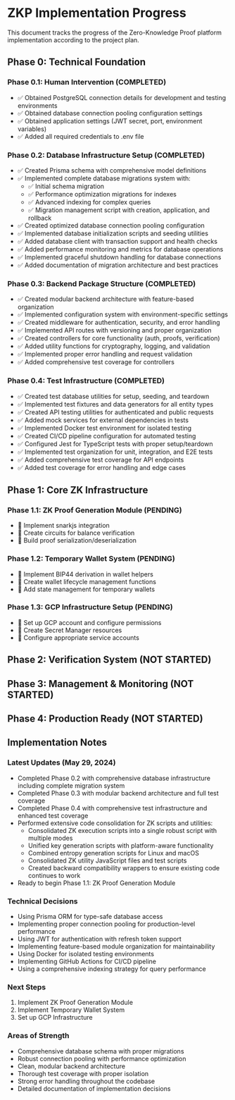# ZKP Implementation Progress

This document tracks the progress of the Zero-Knowledge Proof platform implementation according to the project plan.

## Phase 0: Technical Foundation

### Phase 0.1: Human Intervention (COMPLETED)
- ✅ Obtained PostgreSQL connection details for development and testing environments
- ✅ Obtained database connection pooling configuration settings
- ✅ Obtained application settings (JWT secret, port, environment variables)
- ✅ Added all required credentials to .env file

### Phase 0.2: Database Infrastructure Setup (COMPLETED)
- ✅ Created Prisma schema with comprehensive model definitions
- ✅ Implemented complete database migrations system with:
  - ✅ Initial schema migration
  - ✅ Performance optimization migrations for indexes
  - ✅ Advanced indexing for complex queries
  - ✅ Migration management script with creation, application, and rollback
- ✅ Created optimized database connection pooling configuration
- ✅ Implemented database initialization scripts and seeding utilities
- ✅ Added database client with transaction support and health checks
- ✅ Added performance monitoring and metrics for database operations
- ✅ Implemented graceful shutdown handling for database connections
- ✅ Added documentation of migration architecture and best practices

### Phase 0.3: Backend Package Structure (COMPLETED)
- ✅ Created modular backend architecture with feature-based organization
- ✅ Implemented configuration system with environment-specific settings
- ✅ Created middleware for authentication, security, and error handling
- ✅ Implemented API routes with versioning and proper organization
- ✅ Created controllers for core functionality (auth, proofs, verification)
- ✅ Added utility functions for cryptography, logging, and validation
- ✅ Implemented proper error handling and request validation
- ✅ Added comprehensive test coverage for controllers

### Phase 0.4: Test Infrastructure (COMPLETED)
- ✅ Created test database utilities for setup, seeding, and teardown
- ✅ Implemented test fixtures and data generators for all entity types
- ✅ Created API testing utilities for authenticated and public requests
- ✅ Added mock services for external dependencies in tests
- ✅ Implemented Docker test environment for isolated testing
- ✅ Created CI/CD pipeline configuration for automated testing
- ✅ Configured Jest for TypeScript tests with proper setup/teardown
- ✅ Implemented test organization for unit, integration, and E2E tests
- ✅ Added comprehensive test coverage for API endpoints
- ✅ Added test coverage for error handling and edge cases

## Phase 1: Core ZK Infrastructure

### Phase 1.1: ZK Proof Generation Module (PENDING)
- 🔲 Implement snarkjs integration
- 🔲 Create circuits for balance verification
- 🔲 Build proof serialization/deserialization

### Phase 1.2: Temporary Wallet System (PENDING)
- 🔲 Implement BIP44 derivation in wallet helpers
- 🔲 Create wallet lifecycle management functions
- 🔲 Add state management for temporary wallets

### Phase 1.3: GCP Infrastructure Setup (PENDING)
- 🔲 Set up GCP account and configure permissions
- 🔲 Create Secret Manager resources
- 🔲 Configure appropriate service accounts

## Phase 2: Verification System (NOT STARTED)

## Phase 3: Management & Monitoring (NOT STARTED)

## Phase 4: Production Ready (NOT STARTED)

## Implementation Notes

### Latest Updates (May 29, 2024)
- Completed Phase 0.2 with comprehensive database infrastructure including complete migration system
- Completed Phase 0.3 with modular backend architecture and full test coverage
- Completed Phase 0.4 with comprehensive test infrastructure and enhanced test coverage
- Performed extensive code consolidation for ZK scripts and utilities:
  - Consolidated ZK execution scripts into a single robust script with multiple modes
  - Unified key generation scripts with platform-aware functionality
  - Combined entropy generation scripts for Linux and macOS
  - Consolidated ZK utility JavaScript files and test scripts
  - Created backward compatibility wrappers to ensure existing code continues to work
- Ready to begin Phase 1.1: ZK Proof Generation Module

### Technical Decisions
- Using Prisma ORM for type-safe database access
- Implementing proper connection pooling for production-level performance
- Using JWT for authentication with refresh token support
- Implementing feature-based module organization for maintainability
- Using Docker for isolated testing environments
- Implementing GitHub Actions for CI/CD pipeline
- Using a comprehensive indexing strategy for query performance

### Next Steps
1. Implement ZK Proof Generation Module
2. Implement Temporary Wallet System
3. Set up GCP Infrastructure

### Areas of Strength
- Comprehensive database schema with proper migrations
- Robust connection pooling with performance optimization
- Clean, modular backend architecture
- Thorough test coverage with proper isolation
- Strong error handling throughout the codebase
- Detailed documentation of implementation decisions